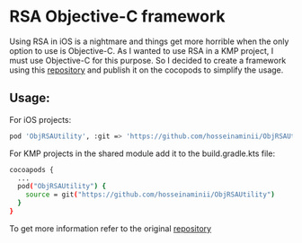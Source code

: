 # RSA Objective-C framework

Using RSA in iOS is a nightmare and things get more horrible when the only option to use is Objective-C. 
As I wanted to use RSA in a KMP project, I must use Objective-C for this purpose. So I decided to create a framework using this [repository](https://github.com/ideawu/Objective-C-RSA) and publish it on the cocopods to simplify the usage.

## Usage:
For iOS projects:

```sh
pod 'ObjRSAUtility', :git => 'https://github.com/hosseinaminii/ObjRSAUtility.git'
```

For KMP projects in the shared module add it to the build.gradle.kts file:

```sh
cocoapods {
  ...
  pod("ObjRSAUtility") {
    source = git("https://github.com/hosseinaminii/ObjRSAUtility")
  }
}
```

To get more information refer to the original  [repository](https://github.com/ideawu/Objective-C-RSA)
